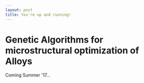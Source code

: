 ```yaml
---
layout: post
title: You're up and running!
---
```


# Genetic Algorithms for microstructural optimization of Alloys

Coming Summer '17...

